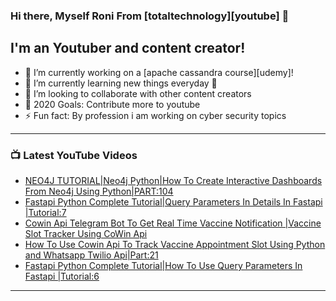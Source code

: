 ### Hi there, Myself Roni From [totaltechnology][youtube] 👋

## I'm an Youtuber and content creator!
- 🔭 I’m currently working on a [apache cassandra course][udemy]!
- 🌱 I’m currently learning new things everyday 🤣
- 👯 I’m looking to collaborate with other content creators
- 🥅 2020 Goals: Contribute more to youtube
- ⚡ Fun fact: By profession i am working on cyber security topics



---

### 📺 Latest YouTube Videos
<!-- YOUTUBE:START -->
- [NEO4J TUTORIAL|Neo4j Python|How To Create Interactive Dashboards From Neo4j Using Python|PART:104](https://www.youtube.com/watch?v=WGTYJuFMuK8)
- [Fastapi Python Complete Tutorial|Query Parameters In Details In Fastapi |Tutorial:7](https://www.youtube.com/watch?v=-7-cjutytbs)
- [Cowin Api Telegram Bot To Get Real Time Vaccine Notification |Vaccine Slot Tracker Using CoWin Api](https://www.youtube.com/watch?v=mE30nMuDQjA)
- [How To Use Cowin Api To Track Vaccine Appointment Slot Using Python and Whatsapp Twilio Api|Part:21](https://www.youtube.com/watch?v=bzj9N8bTVvg)
- [Fastapi Python Complete Tutorial|How To Use Query Parameters In Fastapi |Tutorial:6](https://www.youtube.com/watch?v=sEk8WqCeQxM)
<!-- YOUTUBE:END -->

---


